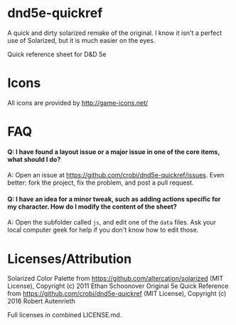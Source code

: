 dnd5e-quickref
==============

A quick and dirty solarized remake of the original. I know it isn't a perfect use of Solarized, but it is much easier on the eyes.

Quick reference sheet for D&amp;D 5e

Icons
==============

All icons are provided by http://game-icons.net/

FAQ
===

#### Q: I have found a layout issue or a major issue in one of the core items, what should I do? ####
A: Open an issue at https://github.com/crobi/dnd5e-quickref/issues. Even better: fork the project, fix the problem, and post a pull request.

#### Q: I have an idea for a minor tweak, such as adding actions specific for my character. How do I modify the content of the sheet? ####
A: Open the subfolder called `js`, and edit one of the `data` files. Ask your local computer geek for help if you don't know how to edit those.


Licenses/Attribution
==============
Solarized Color Palette from https://github.com/altercation/solarized (MIT License), Copyright (c) 2011 Ethan Schoonover
Original 5e Quick Reference from https://github.com/crobi/dnd5e-quickref (MIT License), Copyright (c) 2016 Robert Autenrieth

Full licenses in combined LICENSE.md.

